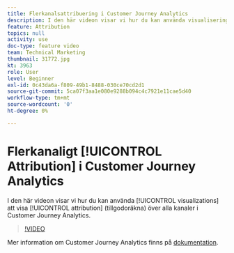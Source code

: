 ```yaml
---
title: Flerkanalsattribuering i Customer Journey Analytics
description: I den här videon visar vi hur du kan använda visualiseringar för att visa attribuering (ge kredit) i olika kanaler i Adobe Customer Journey Analytics.
feature: Attribution
topics: null
activity: use
doc-type: feature video
team: Technical Marketing
thumbnail: 31772.jpg
kt: 3963
role: User
level: Beginner
exl-id: 0c43da6a-f809-49b1-8488-030ce70cd2d1
source-git-commit: 5ca07f3aa1e080e9288b094c4c7921e11cae5d40
workflow-type: tm+mt
source-wordcount: '0'
ht-degree: 0%

---
```


# Flerkanaligt [!UICONTROL Attribution] i Customer Journey Analytics

I den här videon visar vi hur du kan använda [!UICONTROL visualizations] att visa [!UICONTROL attribution] (tillgodoräkna) över alla kanaler i Customer Journey Analytics.

>[!VIDEO](https://video.tv.adobe.com/v/31772/?quality=12)

Mer information om Customer Journey Analytics finns på [dokumentation](https://experienceleague.adobe.com/docs/analytics-platform/using/cja-landing.html).
